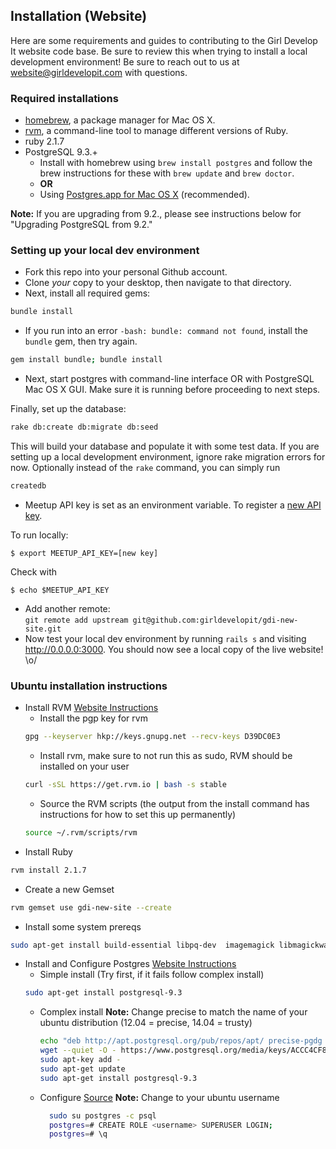 ## Installation (Website)

Here are some requirements and guides to contributing to the Girl Develop It website code base. Be sure to review this when trying to install a local development environment! Be sure to reach out to us at [website@girldevelopit.com](mailto:website@girldevelopit.com) with questions.


### Required installations
* [homebrew](http://brew.sh/), a package manager for Mac OS X.
* [rvm](http://rvm.io/), a command-line tool to manage different versions of Ruby.
* ruby 2.1.7
* PostgreSQL 9.3.+
  * Install with homebrew using `brew install postgres` and follow the brew instructions for these with `brew update` and `brew doctor`. 
  * **OR**
  * Using [Postgres.app for Mac OS X](http://www.postgresql.org/download/macosx/) (recommended).

**Note:** If you are upgrading from 9.2., please see instructions below for "Upgrading PostgreSQL from 9.2."

### Setting up your local dev environment

- Fork this repo into your personal Github account.
- Clone _your_ copy to your desktop, then navigate to that directory.
- Next, install all required gems:

```sh
bundle install
```

- If you run into an error `-bash: bundle: command not found`, install the `bundle` gem, then try again.
```sh
gem install bundle; bundle install
```

- Next, start postgres with command-line interface OR with PostgreSQL Mac OS X GUI. Make sure it is running before proceeding to next steps.

Finally, set up the database:

```sh
rake db:create db:migrate db:seed
```

This will build your database and populate it with some test data. If you are setting up a local development environment, ignore rake migration errors for now. Optionally instead of the `rake` command, you can simply run

```sh
createdb
```

- Meetup API key is set as an environment variable. To register a [new API key](https://secure.meetup.com/meetup_api/key/).

To run locally:
```
$ export MEETUP_API_KEY=[new key]
```

Check with
```
$ echo $MEETUP_API_KEY
```

- Add another remote:  
   `git remote add upstream git@github.com:girldevelopit/gdi-new-site.git`
- Now test your local dev environment by running `rails s` and visiting http://0.0.0.0:3000. You should now see a local copy of the live website! \o/

### Ubuntu installation instructions
* Install RVM [Website Instructions](http://rvm.io/rvm/install)
  * Install the pgp key for rvm
  ```sh
  gpg --keyserver hkp://keys.gnupg.net --recv-keys D39DC0E3
  ```
  * Install rvm, make sure to not run this as sudo, RVM should be installed on your user
  ```sh
  curl -sSL https://get.rvm.io | bash -s stable
  ```
  * Source the RVM scripts (the output from the install command has instructions for how to set this up permanently)
  ```sh
  source ~/.rvm/scripts/rvm
  ``` 
* Install Ruby
```sh
rvm install 2.1.7
```
* Create a new Gemset
```sh
rvm gemset use gdi-new-site --create
```
* Install some system prereqs
```sh
sudo apt-get install build-essential libpq-dev  imagemagick libmagickwand-dev nodejs
```
* Install and Configure Postgres [Website Instructions](http://www.postgresql.org/download/linux/ubuntu/)
  * Simple install (Try first, if it fails follow complex install)
  ```sh
  sudo apt-get install postgresql-9.3
  ```
  * Complex install
  **Note:** Change precise to match the name of your ubuntu distribution (12.04 = precise, 14.04 = trusty)

    ```sh
    echo "deb http://apt.postgresql.org/pub/repos/apt/ precise-pgdg main" > /etc/apt/sources.list.d/pgdg.list
    wget --quiet -O - https://www.postgresql.org/media/keys/ACCC4CF8.asc | \
    sudo apt-key add -
    sudo apt-get update
    sudo apt-get install postgresql-9.3
    ```
  * Configure [Source](https://stackoverflow.com/questions/11092807/installing-postgresql-on-ubuntu-for-ruby-on-rails)
  **Note:** Change <username> to your ubuntu username

    ```sh
	  sudo su postgres -c psql
	  postgres=# CREATE ROLE <username> SUPERUSER LOGIN;
      postgres=# \q
	 ```
